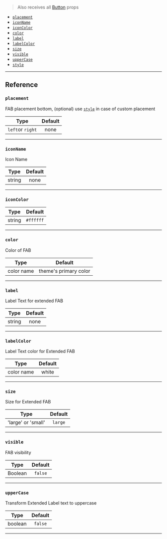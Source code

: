 > Also receives all [Button](https://reactnative.dev/docs/button#props) props

- [`placement`](#placement)
- [`iconName`](#iconName)
- [`iconColor`](#iconColor)
- [`color`](#color)
- [`label`](#label)
- [`labelColor`](#labelColor)
- [`size`](#size)
- [`visible`](#visible)
- [`upperCase`](#upperCase)
- [`style`](#style)

---

## Reference

### `placement`

FAB placement bottom, (optional) use [`style`](#style) in case of custom placement

|       Type       | Default |
| :--------------: | :-----: |
| `left`or `right` |  none   |

---

### `iconName`

Icon Name

|  Type  | Default |
| :----: | :-----: |
| string |  none   |

---

### `iconColor`

|  Type  |  Default  |
| :----: | :-------: |
| string | `#ffffff` |

---

### `color`

Color of FAB

|    Type    |        Default        |
| :--------: | :-------------------: |
| color name | theme's primary color |

---

### `label`

Label Text for extended FAB

|  Type  | Default |
| :----: | :-----: |
| string |  none   |

---

### `labelColor`

Label Text color for Extended FAB

|    Type    | Default |
| :--------: | :-----: |
| color name |  white  |

---

### `size`

Size for Extended FAB

|        Type        | Default |
| :----------------: | :-----: |
| 'large' or 'small' | `large` |

---

### `visible`

FAB visibility

|  Type   | Default |
| :-----: | :-----: |
| Boolean | `false` |

---

### `upperCase`

Transform Extended Label text to uppercase

|  Type   | Default |
| :-----: | :-----: |
| boolean | `false` |

---
